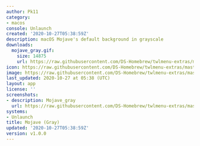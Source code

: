 ```yaml
---
author: Pk11
category:
- macos
console: Unlaunch
created: '2020-10-27T05:38:59Z'
description: macOS Mojave's default background in grayscale
downloads:
  mojave_gray.gif:
    size: 14875
    url: https://raw.githubusercontent.com/DS-Homebrew/twlmenu-extras/master/_nds/TWiLightMenu/unlaunch/backgrounds/mojave_gray.gif
icon: https://raw.githubusercontent.com/DS-Homebrew/twlmenu-extras/master/_nds/TWiLightMenu/unlaunch/backgrounds/mojave_gray.gif
image: https://raw.githubusercontent.com/DS-Homebrew/twlmenu-extras/master/_nds/TWiLightMenu/unlaunch/backgrounds/mojave_gray.gif
last_updated: 2020-10-27 at 05:38 (UTC)
layout: app
license: ''
screenshots:
- description: Mojave_gray
  url: https://raw.githubusercontent.com/DS-Homebrew/twlmenu-extras/master/_nds/TWiLightMenu/unlaunch/backgrounds/mojave_gray.gif
systems:
- Unlaunch
title: Mojave (Gray)
updated: '2020-10-27T05:38:59Z'
version: v1.0.0
---
```

